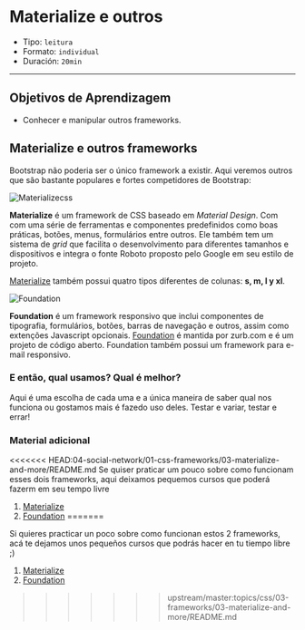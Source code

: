 # Materialize e outros

- Tipo: `leitura`
- Formato: `individual`
- Duración: `20min`

***

## Objetivos de Aprendizagem

- Conhecer e manipular outros frameworks.

## Materialize e outros frameworks

Bootstrap não poderia ser o único framework a existir. Aqui veremos outros que são bastante populares e fortes competidores de Bootstrap:

![Materializecss](https://i.pinimg.com/originals/11/32/de/1132de743af11b94448b08e4e69e7bdf.jpg)

**Materialize** é um framework de CSS baseado em *Material Design*. Com com uma série de ferramentas e componentes predefinidos como boas práticas, botões, menus, formulários entre outros. Ele também tem um sistema de *grid* que facilita o desenvolvimento para diferentes tamanhos e dispositivos e integra o fonte Roboto proposto pelo Google em seu estilo de projeto.

[Materialize](http://materializecss.com) também possui quatro tipos diferentes de colunas: **s, m, l y xl**.

![Foundation](https://i3.ytimg.com/vi/lFrpnk0Oo_8/maxresdefault.jpg)

**Foundation** é um framework responsivo que inclui componentes de tipografia, formulários, botões, barras de navegação e outros, assim como extenções Javascript opcionais. [Foundation](https://foundation.zurb.com) é mantida por zurb.com e é um projeto de código aberto. Foundation também possui um framework para e-mail responsivo.

### E então, qual usamos? Qual é melhor?

Aqui é uma escolha de cada uma e a única maneira de saber qual nos funciona ou gostamos mais é fazedo uso deles. Testar e variar, testar e errar!

### Material adicional
<<<<<<< HEAD:04-social-network/01-css-frameworks/03-materialize-and-more/README.md
Se quiser praticar um pouco sobre como funcionam esses dois frameworks, aqui deixamos pequemos cursos que poderá fazerm em seu tempo livre

1. [Materialize](https://www.youtube.com/playlist?list=PLwXQLZ3FdTVGJxKF3ShplF8nMuuxldlEk)
2. [Foundation](https://www.youtube.com/watch?v=y9MhCyDdJ8I&index=8&list=PLBg0qy4vMd5EyUcJF5roRM0WATzENxCaE)
=======

Si quieres practicar un poco sobre como funcionan estos 2 frameworks, acá te
dejamos unos pequeños cursos que podrás hacer en tu tiempo libre ;)

1. [Materialize](https://codigofacilito.com/cursos/materialize)
2. [Foundation](https://www.youtube.com/watch?v=SYf8O1vdqWk&list=PLPiMTe_552ODTFnYc2jD3SqwRAvq2GTPw)
>>>>>>> upstream/master:topics/css/03-frameworks/03-materialize-and-more/README.md
